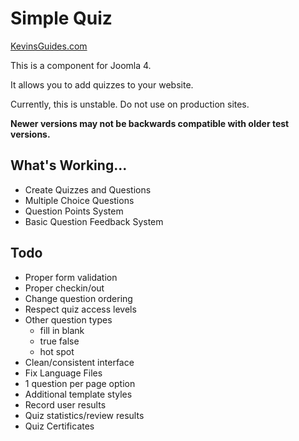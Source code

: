 # Simple Quiz
[KevinsGuides.com](https://kevinsguides.com)

This is a component for Joomla 4.

It allows you to add quizzes to your website.

Currently, this is unstable. Do not use on production sites.

**Newer versions may not be backwards compatible with older test versions.**

## What's Working...
* Create Quizzes and Questions
* Multiple Choice Questions
* Question Points System
* Basic Question Feedback System

## Todo
* Proper form validation
* Proper checkin/out
* Change question ordering
* Respect quiz access levels
* Other question types
    * fill in blank
    * true false
    * hot spot
* Clean/consistent interface
* Fix Language Files
* 1 question per page option
* Additional template styles
* Record user results
* Quiz statistics/review results
* Quiz Certificates

